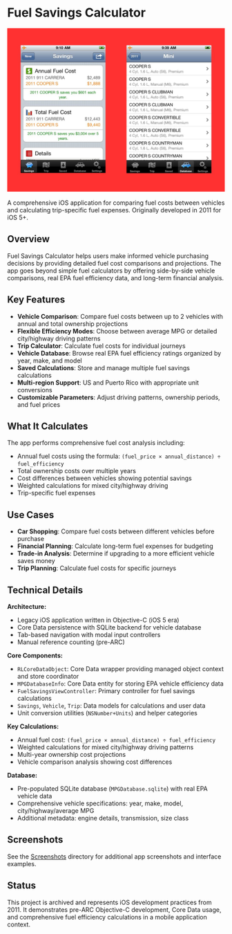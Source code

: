 # Fuel Savings Calculator

![Cover Image](cover.jpg)

A comprehensive iOS application for comparing fuel costs between vehicles and calculating trip-specific fuel expenses. Originally developed in 2011 for iOS 5+.

## Overview

Fuel Savings Calculator helps users make informed vehicle purchasing decisions by providing detailed fuel cost comparisons and projections. The app goes beyond simple fuel calculators by offering side-by-side vehicle comparisons, real EPA fuel efficiency data, and long-term financial analysis.

## Key Features

- **Vehicle Comparison**: Compare fuel costs between up to 2 vehicles with annual and total ownership projections
- **Flexible Efficiency Modes**: Choose between average MPG or detailed city/highway driving patterns
- **Trip Calculator**: Calculate fuel costs for individual journeys  
- **Vehicle Database**: Browse real EPA fuel efficiency ratings organized by year, make, and model
- **Saved Calculations**: Store and manage multiple fuel savings calculations
- **Multi-region Support**: US and Puerto Rico with appropriate unit conversions
- **Customizable Parameters**: Adjust driving patterns, ownership periods, and fuel prices

## What It Calculates

The app performs comprehensive fuel cost analysis including:

- Annual fuel costs using the formula: `(fuel_price × annual_distance) ÷ fuel_efficiency`
- Total ownership costs over multiple years
- Cost differences between vehicles showing potential savings
- Weighted calculations for mixed city/highway driving
- Trip-specific fuel expenses

## Use Cases

- **Car Shopping**: Compare fuel costs between different vehicles before purchase
- **Financial Planning**: Calculate long-term fuel expenses for budgeting
- **Trade-in Analysis**: Determine if upgrading to a more efficient vehicle saves money
- **Trip Planning**: Calculate fuel costs for specific journeys

## Technical Details

**Architecture:**
- Legacy iOS application written in Objective-C (iOS 5 era)
- Core Data persistence with SQLite backend for vehicle database
- Tab-based navigation with modal input controllers
- Manual reference counting (pre-ARC)

**Core Components:**
- `RLCoreDataObject`: Core Data wrapper providing managed object context and store coordinator
- `MPGDatabaseInfo`: Core Data entity for storing EPA vehicle efficiency data
- `FuelSavingsViewController`: Primary controller for fuel savings calculations
- `Savings`, `Vehicle`, `Trip`: Data models for calculations and user data
- Unit conversion utilities (`NSNumber+Units`) and helper categories

**Key Calculations:**
- Annual fuel cost: `(fuel_price × annual_distance) ÷ fuel_efficiency`
- Weighted calculations for mixed city/highway driving patterns
- Multi-year ownership cost projections
- Vehicle comparison analysis showing cost differences

**Database:**
- Pre-populated SQLite database (`MPGDatabase.sqlite`) with real EPA vehicle data
- Comprehensive vehicle specifications: year, make, model, city/highway/average MPG
- Additional metadata: engine details, transmission, size class

## Screenshots

See the [Screenshots](./Screenshots) directory for additional app screenshots and interface examples.

## Status

This project is archived and represents iOS development practices from 2011. It demonstrates pre-ARC Objective-C development, Core Data usage, and comprehensive fuel efficiency calculations in a mobile application context.